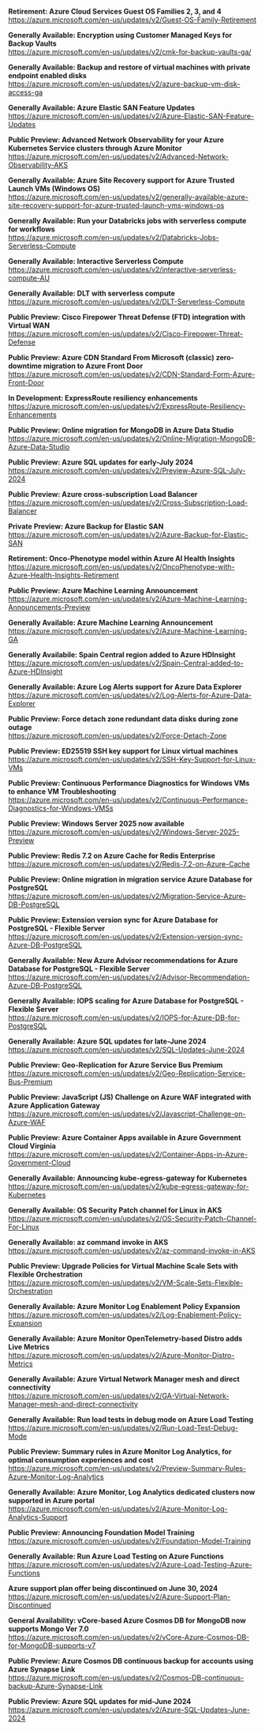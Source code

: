 **Retirement: Azure Cloud Services Guest OS Families 2, 3, and 4**  
https://azure.microsoft.com/en-us/updates/v2/Guest-OS-Family-Retirement

**Generally Available: Encryption using Customer Managed Keys for Backup Vaults**  
https://azure.microsoft.com/en-us/updates/v2/cmk-for-backup-vaults-ga/

**Generally Available: Backup and restore of virtual machines with private endpoint enabled disks**  
https://azure.microsoft.com/en-us/updates/v2/azure-backup-vm-disk-access-ga

**Generally Available: Azure Elastic SAN Feature Updates**  
https://azure.microsoft.com/en-us/updates/v2/Azure-Elastic-SAN-Feature-Updates

**Public Preview: Advanced Network Observability for your Azure Kubernetes Service clusters through Azure Monitor**  
https://azure.microsoft.com/en-us/updates/v2/Advanced-Network-Observability-AKS

**Generally Available: Azure Site Recovery support for Azure Trusted Launch VMs (Windows OS)**  
https://azure.microsoft.com/en-us/updates/v2/generally-available-azure-site-recovery-support-for-azure-trusted-launch-vms-windows-os

**Generally Available: Run your Databricks jobs with serverless compute for workflows**  
https://azure.microsoft.com/en-us/updates/v2/Databricks-Jobs-Serverless-Compute

**Generally Available: Interactive Serverless Compute**  
https://azure.microsoft.com/en-us/updates/v2/interactive-serverless-compute-AU

**Generally Available: DLT with serverless compute**  
https://azure.microsoft.com/en-us/updates/v2/DLT-Serverless-Compute

**Public Preview: Cisco Firepower Threat Defense (FTD) integration with Virtual WAN**  
https://azure.microsoft.com/en-us/updates/v2/Cisco-Firepower-Threat-Defense

**Public Preview: Azure CDN Standard From Microsoft (classic) zero-downtime migration to Azure Front Door**  
https://azure.microsoft.com/en-us/updates/v2/CDN-Standard-Form-Azure-Front-Door

**In Development: ExpressRoute resiliency enhancements**  
https://azure.microsoft.com/en-us/updates/v2/ExpressRoute-Resiliency-Enhancements

**Public Preview: Online migration for MongoDB in Azure Data Studio**  
https://azure.microsoft.com/en-us/updates/v2/Online-Migration-MongoDB-Azure-Data-Studio

**Public Preview: Azure SQL updates for early-July 2024**  
https://azure.microsoft.com/en-us/updates/v2/Preview-Azure-SQL-July-2024

**Public Preview: Azure cross-subscription Load Balancer**  
https://azure.microsoft.com/en-us/updates/v2/Cross-Subscription-Load-Balancer

**Private Preview: Azure Backup for Elastic SAN**  
https://azure.microsoft.com/en-us/updates/v2/Azure-Backup-for-Elastic-SAN

**Retirement: Onco-Phenotype model within Azure AI Health Insights**  
https://azure.microsoft.com/en-us/updates/v2/OncoPhenotype-with-Azure-Health-Insights-Retirement

**Public Preview: Azure Machine Learning Announcement**  
https://azure.microsoft.com/en-us/updates/v2/Azure-Machine-Learning-Announcements-Preview

**Generally Available: Azure Machine Learning Announcement**  
https://azure.microsoft.com/en-us/updates/v2/Azure-Machine-Learning-GA

**Generally Availabile: Spain Central region added to Azure HDInsight**  
https://azure.microsoft.com/en-us/updates/v2/Spain-Central-added-to-Azure-HDInsight

**Generally Available: Azure Log Alerts support for Azure Data Explorer**  
https://azure.microsoft.com/en-us/updates/v2/Log-Alerts-for-Azure-Data-Explorer

**Public Preview: Force detach zone redundant data disks during zone outage**  
https://azure.microsoft.com/en-us/updates/v2/Force-Detach-Zone

**Public Preview: ED25519 SSH key support for Linux virtual machines**  
https://azure.microsoft.com/en-us/updates/v2/SSH-Key-Support-for-Linux-VMs

**Public Preview: Continuous Performance Diagnostics for Windows VMs to enhance VM Troubleshooting**  
https://azure.microsoft.com/en-us/updates/v2/Continuous-Performance-Diagnostics-for-Windows-VMSs

**Public Preview: Windows Server 2025 now available**  
https://azure.microsoft.com/en-us/updates/v2/Windows-Server-2025-Preview

**Public Preview: Redis 7.2 on Azure Cache for Redis Enterprise**  
https://azure.microsoft.com/en-us/updates/v2/Redis-7.2-on-Azure-Cache

**Public Preview: Online migration in migration service Azure Database for PostgreSQL**  
https://azure.microsoft.com/en-us/updates/v2/Migration-Service-Azure-DB-PostgreSQL

**Public Preview: Extension version sync for Azure Database for PostgreSQL - Flexible Server**  
https://azure.microsoft.com/en-us/updates/v2/Extension-version-sync-Azure-DB-PostgreSQL

**Generally Available: New Azure Advisor recommendations for Azure Database for PostgreSQL - Flexible Server**  
https://azure.microsoft.com/en-us/updates/v2/Advisor-Recommendation-Azure-DB-PostgreSQL

**Generally Available: IOPS scaling for Azure Database for PostgreSQL - Flexible Server**  
https://azure.microsoft.com/en-us/updates/v2/IOPS-for-Azure-DB-for-PostgreSQL

**Generally Available: Azure SQL updates for late-June 2024**  
https://azure.microsoft.com/en-us/updates/v2/SQL-Updates-June-2024

**Public Preview: Geo-Replication for Azure Service Bus Premium**  
https://azure.microsoft.com/en-us/updates/v2/Geo-Replication-Service-Bus-Premium

**Public Preview: JavaScript (JS) Challenge on Azure WAF integrated with Azure Application Gateway**  
https://azure.microsoft.com/en-us/updates/v2/Javascript-Challenge-on-Azure-WAF

**Public Preview: Azure Container Apps available in Azure Government Cloud Virginia**  
https://azure.microsoft.com/en-us/updates/v2/Container-Apps-in-Azure-Government-Cloud

**Generally Available: Announcing kube-egress-gateway for Kubernetes**  
https://azure.microsoft.com/en-us/updates/v2/kube-egress-gateway-for-Kubernetes

**Generally Available: OS Security Patch channel for Linux in AKS**  
https://azure.microsoft.com/en-us/updates/v2/OS-Security-Patch-Channel-For-Linux

**Generally Available: az command invoke in AKS**  
https://azure.microsoft.com/en-us/updates/v2/az-command-invoke-in-AKS

**Public Preview: Upgrade Policies for Virtual Machine Scale Sets with Flexible Orchestration**  
https://azure.microsoft.com/en-us/updates/v2/VM-Scale-Sets-Flexible-Orchestration

**Generally Available: Azure Monitor Log Enablement Policy Expansion**  
https://azure.microsoft.com/en-us/updates/v2/Log-Enablement-Policy-Expansion

**Generally Available: Azure Monitor OpenTelemetry-based Distro adds Live Metrics**  
https://azure.microsoft.com/en-us/updates/v2/Azure-Monitor-Distro-Metrics

**Generally Available: Azure Virtual Network Manager mesh and direct connectivity**  
https://azure.microsoft.com/en-us/updates/v2/GA-Virtual-Network-Manager-mesh-and-direct-connectivity

**Generally Available: Run load tests in debug mode on Azure Load Testing**  
https://azure.microsoft.com/en-us/updates/v2/Run-Load-Test-Debug-Mode

**Public Preview: Summary rules in Azure Monitor Log Analytics, for optimal consumption experiences and cost**  
https://azure.microsoft.com/en-us/updates/v2/Preview-Summary-Rules-Azure-Monitor-Log-Analytics

**Generally Available: Azure Monitor, Log Analytics dedicated clusters now supported in Azure portal**  
https://azure.microsoft.com/en-us/updates/v2/Azure-Monitor-Log-Analytics-Support

**Public Preview: Announcing Foundation Model Training**  
https://azure.microsoft.com/en-us/updates/v2/Foundation-Model-Training

**Generally Available: Run Azure Load Testing on Azure Functions**  
https://azure.microsoft.com/en-us/updates/v2/Azure-Load-Testing-Azure-Functions

**Azure support plan offer being discontinued on June 30, 2024**  
https://azure.microsoft.com/en-us/updates/v2/Azure-Support-Plan-Discontinued

**General Availability: vCore-based Azure Cosmos DB for MongoDB now supports Mongo Ver 7.0**  
https://azure.microsoft.com/en-us/updates/v2/vCore-Azure-Cosmos-DB-for-MongoDB-supports-v7

**Public Preview: Azure Cosmos DB continuous backup for accounts using Azure Synapse Link**  
https://azure.microsoft.com/en-us/updates/v2/Cosmos-DB-continuous-backup-Azure-Synapse-Link

**Public Preview: Azure SQL updates for mid-June 2024**  
https://azure.microsoft.com/en-us/updates/v2/Azure-SQL-Updates-June-2024


